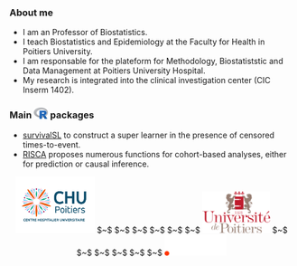 ### About me

* I am an Professor of Biostatistics.
* I teach Biostatistics and Epidemiology at the Faculty for Health in Poitiers University.
* I am responsable for the plateform for Methodology, Biostatiststic and Data Management at Poitiers University Hospital.
* My research is integrated into the clinical investigation center (CIC Inserm 1402).

### Main <img src="https://github.com/chupverse/.github/blob/main/profile/logoR.png" width="25"> packages

* [survivalSL](https://github.com/foucher-y/survivalSL) to construct a super learner in the presence of censored times-to-event.
* [RISCA](https://github.com/foucher-y/RISCA)  proposes numerous functions for cohort-based analyses, either for prediction or causal inference. 
<p align="center">
  <img src="https://github.com/chupverse/.github/blob/main/profile/logoCHUP.png" width="140"> $~$ $~$ $~$ $~$ $~$ $~$ <img src="https://github.com/foucher-y/foucher-y/blob/main/logoUP.png" width="120"> $~$ $~$ $~$ $~$ $~$ $~$ <img src="https://github.com/foucher-y/foucher-y/blob/main/logoINSERM.png" width="110">
</p>  
